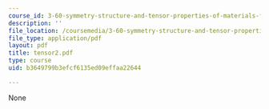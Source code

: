 ```yaml
---
course_id: 3-60-symmetry-structure-and-tensor-properties-of-materials-fall-2005
description: ''
file_location: /coursemedia/3-60-symmetry-structure-and-tensor-properties-of-materials-fall-2005/b3649799b3efcf6135ed09effaa22644_tensor2.pdf
file_type: application/pdf
layout: pdf
title: tensor2.pdf
type: course
uid: b3649799b3efcf6135ed09effaa22644

---
```

None